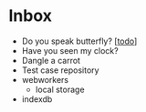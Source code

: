 # Inbox

- Do you speak butterfly? [[todo]]
- Have you seen my clock?
- Dangle a carrot
- Test case repository
- webworkers
  - local storage
- indexdb
  


[//begin]: # "Autogenerated link references for markdown compatibility"
[todo]: todo "Todo"
[//end]: # "Autogenerated link references"